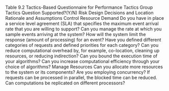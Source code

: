 Table 9.2 Tactics-Based Questionnaire for Performance Tactics Group Tactics Question Supported?(Y/N) Risk Design Decisions and Location Rationale and Assumptions Control Resource Demand Do you have in place a service level agreement (SLA) that specifies the maximum event arrival rate that you are willing to support? Can you manage the rate at which you sample events arriving at the system? How will the system limit the response (amount of processing) for an event? Have you defined different categories of requests and defined priorities for each category? Can you reduce computational overhead by, for example, co-location, cleaning up resources, or reducing indirection? Can you bound the execution time of your algorithms? Can you increase computational efficiency through your choice of algorithms? Manage Resources Can you allocate more resources to the system or its components? Are you employing concurrency? If requests can be processed in parallel, the blocked time can be reduced. Can computations be replicated on different processors?